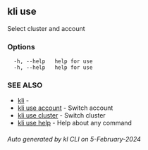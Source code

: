 ## kli use

Select cluster and account



### Options

```
  -h, --help   help for use
  -h, --help   help for use
```

### SEE ALSO

* [kli](kli.md)  - 
* [kli use account](kli_use_account.md)  - Switch account
* [kli use cluster](kli_use_cluster.md)  - Switch cluster
* [kli use help](kli_use_help.md)  - Help about any command

###### Auto generated by kl CLI on 5-February-2024
